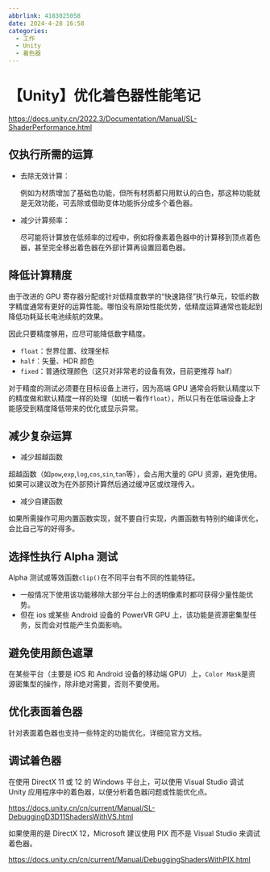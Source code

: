 ```yaml
---
abbrlink: 4183025058
date: 2024-4-28 16:58
categories:
  - 工作
  - Unity
  - 着色器
---
```


# 【Unity】优化着色器性能笔记

https://docs.unity.cn/2022.3/Documentation/Manual/SL-ShaderPerformance.html

## 仅执行所需的运算

- 去除无效计算：

  例如为材质增加了基础色功能，但所有材质都只用默认的白色，那这种功能就是无效功能，可去除或借助变体功能拆分成多个着色器。

- 减少计算频率：

  尽可能将计算放在低频率的过程中，例如将像素着色器中的计算移到顶点着色器，甚至完全移出着色器在外部计算再设置回着色器。

## 降低计算精度

由于改进的 GPU 寄存器分配或针对低精度数学的“快速路径”执行单元，较低的数字精度通常有更好的运算性能。哪怕没有原始性能优势，低精度运算通常也能起到降低功耗延长电池续航的效果。

因此只要精度够用，应尽可能降低数字精度。

- `float`：世界位置、纹理坐标
- `half`：矢量、HDR 颜色
- `fixed`：普通纹理颜色（这只对非常老的设备有效，目前更推荐 half）

对于精度的测试必须要在目标设备上进行，因为高端 GPU 通常会将默认精度以下的精度做和默认精度一样的处理（如统一看作`float`），所以只有在低端设备上才能感受到精度降低带来的优化或显示异常。

## 减少复杂运算

- 减少超越函数

超越函数（如`pow`,`exp`,`log`,`cos`,`sin`,`tan`等），会占用大量的 GPU 资源，避免使用。如果可以建议改为在外部预计算然后通过缓冲区或纹理传入。

- 减少自建函数

如果所需操作可用内置函数实现，就不要自行实现，内置函数有特别的编译优化，会比自己写的好得多。

## 选择性执行 Alpha 测试

Alpha 测试或等效函数`clip()`在不同平台有不同的性能特征。

- 一般情况下使用该功能移除大部分平台上的透明像素时都可获得少量性能优势。
- 但在 ios 或某些 Android 设备的 PowerVR GPU 上，该功能是资源密集型任务，反而会对性能产生负面影响。

## 避免使用颜色遮罩

在某些平台（主要是 iOS 和 Android 设备的移动端 GPU）上，`Color Mask`是资源密集型的操作，除非绝对需要，否则不要使用。

## 优化表面着色器

针对表面着色器也支持一些特定的功能优化，详细见官方文档。

## 调试着色器

在使用 DirectX 11 或 12 的 Windows 平台上，可以使用 Visual Studio 调试 Unity 应用程序中的着色器，以便分析着色器问题或性能优化点。

https://docs.unity.cn/cn/current/Manual/SL-DebuggingD3D11ShadersWithVS.html

如果使用的是 DirectX 12，Microsoft 建议使用 PIX 而不是 Visual Studio 来调试着色器。

https://docs.unity.cn/cn/current/Manual/DebuggingShadersWithPIX.html
